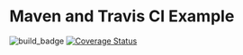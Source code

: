 # Maven and Travis CI Example
![build_badge](https://travis-ci.org/jackalsin/DistributedSystem.svg?branch=master "Logo Title Text 1")
[![Coverage Status](https://coveralls.io/repos/github/jackalsin/DistributedSystem/badge.svg?branch=master)](https://coveralls.io/github/jackalsin/DistributedSystem?branch=master)